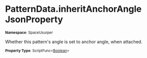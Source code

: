 # PatternData.inheritAnchorAngle JsonProperty

<small>**Namespace**: SpaceUsurper</small>

Whether this pattern's angle is set to anchor angle, when attached.

<small>**Property Type**: ScriptFunc&lt;[Boolean](https://docs.microsoft.com/en-us/dotnet/api/system.boolean?view=netframework-4.5)&gt;</small>

